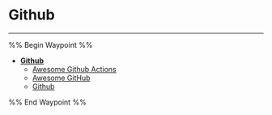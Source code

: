 # Github

---

%% Begin Waypoint %%

- **[Github](../../../../..//HOME-MTHRFCKR/BOOKMRKS-MTHRFCKR/Awesome/Github/Github.md)**
  - [Awesome Github Actions](Awesome%20Github%20Actions.md)
  - [Awesome GitHub](Awesome%20GitHub.md)
  - [Github](../../../../..//HOME-MTHRFCKR/BOOKMRKS-MTHRFCKR/Awesome/Github/Github.md)

%% End Waypoint %%
